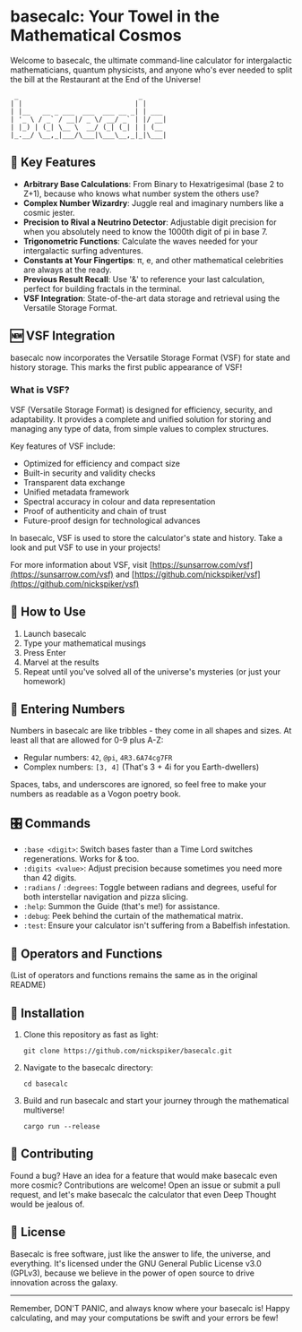 # basecalc: Your Towel in the Mathematical Cosmos

Welcome to basecalc, the ultimate command-line calculator for intergalactic mathematicians, quantum physicists, and anyone who's ever needed to split the bill at the Restaurant at the End of the Universe!

```
 _                              _      
| |                            | |     
| |__   __ _ ___  ___  ___ __ _| | ___ 
| '_ \ / _` / __|/ _ \/ __/ _` | |/ __|
| |_) | (_| \__ \  __/ (_| (_| | | (__ 
|_.__/ \__,_|___/\___|\___\__,_|_|\___|   
```

## 🚀 Key Features

- **Arbitrary Base Calculations**: From Binary to Hexatrigesimal (base 2 to Z+1), because who knows what number system the others use?
- **Complex Number Wizardry**: Juggle real and imaginary numbers like a cosmic jester.
- **Precision to Rival a Neutrino Detector**: Adjustable digit precision for when you absolutely need to know the 1000th digit of pi in base 7.
- **Trigonometric Functions**: Calculate the waves needed for your intergalactic surfing adventures.
- **Constants at Your Fingertips**: π, e, and other mathematical celebrities are always at the ready.
- **Previous Result Recall**: Use '&' to reference your last calculation, perfect for building fractals in the terminal.
- **VSF Integration**: State-of-the-art data storage and retrieval using the Versatile Storage Format.

## 🆕 VSF Integration

basecalc now incorporates the Versatile Storage Format (VSF) for state and history storage. This marks the first public appearance of VSF!

### What is VSF?

VSF (Versatile Storage Format) is designed for efficiency, security, and adaptability. It provides a complete and unified solution for storing and managing any type of data, from simple values to complex structures.

Key features of VSF include:
- Optimized for efficiency and compact size
- Built-in security and validity checks
- Transparent data exchange
- Unified metadata framework
- Spectral accuracy in colour and data representation
- Proof of authenticity and chain of trust
- Future-proof design for technological advances

In basecalc, VSF is used to store the calculator's state and history. Take a look and put VSF to use in your projects!

For more information about VSF, visit [https://sunsarrow.com/vsf](https://sunsarrow.com/vsf) and [https://github.com/nickspiker/vsf](https://github.com/nickspiker/vsf)

## 🧮 How to Use

1. Launch basecalc
2. Type your mathematical musings
3. Press Enter
4. Marvel at the results
5. Repeat until you've solved all of the universe's mysteries (or just your homework)

## 🔢 Entering Numbers

Numbers in basecalc are like tribbles - they come in all shapes and sizes. At least all that are allowed for 0-9 plus A-Z:

- Regular numbers: `42`, `@pi`, `4R3.6A74cg7FR`
- Complex numbers: `[3, 4]` (That's 3 + 4i for you Earth-dwellers)

Spaces, tabs, and underscores are ignored, so feel free to make your numbers as readable as a Vogon poetry book.

## 🎛️ Commands

- `:base <digit>`: Switch bases faster than a Time Lord switches regenerations. Works for & too.
- `:digits <value>`: Adjust precision because sometimes you need more than 42 digits.
- `:radians` / `:degrees`: Toggle between radians and degrees, useful for both interstellar navigation and pizza slicing.
- `:help`: Summon the Guide (that's me!) for assistance.
- `:debug`: Peek behind the curtain of the mathematical matrix.
- `:test`: Ensure your calculator isn't suffering from a Babelfish infestation.

## 🧠 Operators and Functions

(List of operators and functions remains the same as in the original README)

## 🚀 Installation

1. Clone this repository as fast as light:
   ```
   git clone https://github.com/nickspiker/basecalc.git
   ```
2. Navigate to the basecalc directory:
   ```
   cd basecalc
   ```
3. Build and run basecalc and start your journey through the mathematical multiverse!
   ```
   cargo run --release
   ```

## 🌌 Contributing

Found a bug? Have an idea for a feature that would make basecalc even more cosmic? Contributions are welcome! Open an issue or submit a pull request, and let's make basecalc the calculator that even Deep Thought would be jealous of.

## 📜 License

Basecalc is free software, just like the answer to life, the universe, and everything. It's licensed under the GNU General Public License v3.0 (GPLv3), because we believe in the power of open source to drive innovation across the galaxy.

---

Remember, DON'T PANIC, and always know where your basecalc is! Happy calculating, and may your computations be swift and your errors be few!